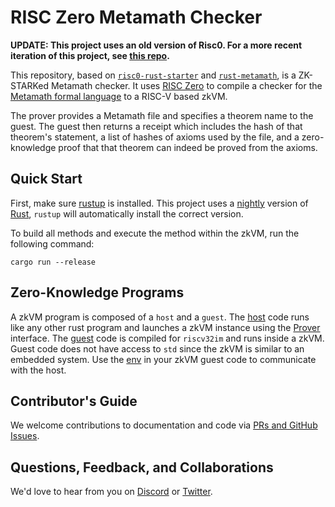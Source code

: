 # RISC Zero Metamath Checker

**UPDATE: This project uses an old version of Risc0. For a more recent iteration of this project, see [this repo](https://github.com/BoltonBailey/risc0-metamath-15).**

This repository, based on [`risc0-rust-starter`](https://github.com/risc0/risc0-rust-starter) and [`rust-metamath`](https://github.com/jzw2/rust-metamath), is a ZK-STARKed Metamath checker. It uses [RISC Zero](https://www.risczero.com/) to compile a checker for the [Metamath formal language](https://us.metamath.org/) to a RISC-V based zkVM.

The prover provides a Metamath file and specifies a theorem name to the guest. The guest then returns a receipt which includes the hash of that theorem's statement, a list of hashes of axioms used by the file, and a zero-knowledge proof that that theorem can indeed be proved from the axioms.

## Quick Start

First, make sure [rustup](https://rustup.rs) is installed. This project uses a [nightly](https://doc.rust-lang.org/book/appendix-07-nightly-rust.html) version of [Rust](https://doc.rust-lang.org/book/ch01-01-installation.html), `rustup` will automatically install the correct version.

To build all methods and execute the method within the zkVM, run the following command:

```
cargo run --release
```

## Zero-Knowledge Programs

A zkVM program is composed of a `host` and a `guest`. The [host](starter/src/main.rs) code runs like any other rust program and launches a zkVM instance using the [Prover](https://docs.rs/risc0-zkvm-host/0.10.0/risc0_zkvm_host/struct.Prover.html) interface. The [guest](methods/guest/src/bin/multiply.rs) code is compiled for `riscv32im` and runs inside a zkVM. Guest code does not have access to `std` since the zkVM is similar to an embedded system. Use the [env](https://docs.rs/risc0-zkvm-guest/0.10.0/risc0_zkvm_guest/env/index.html) in your zkVM guest code to communicate with the host.

## Contributor's Guide
We welcome contributions to documentation and code via [PRs and GitHub Issues](http://www.github.com/risc0).

## Questions, Feedback, and Collaborations
We'd love to hear from you on [Discord](https://discord.gg/risczero) or [Twitter](https://twitter.com/risczero).
